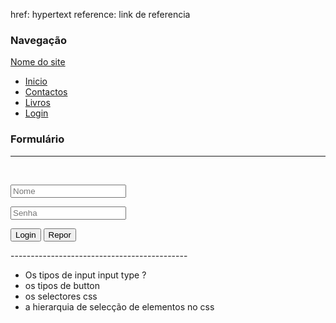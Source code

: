 href: hypertext reference: link de referencia

### Navegação

<nav>
    <a href="">Nome do site</a>
    <ul>
        <li>
            <a href="https://facebook.com" target="_blank">Inicio</a>
        </li>
        <li>
            <a href="">Contactos</a>
        </li>
        <li>
            <a href="">Livros</a>
        </li>
        <li>
            <a href="">Login</a>
        </li>
    </ul>
</nav>


### Formulário
------------------------------

<br>

<form>
    <p> <input type="text" placeholder="Nome"> </p>
    <p> <input type="password" placeholder="Senha"> </p>
    <p> 
        <button type="submit">Login</button>  
        <button type="reset">Repor</button>  
    </p>
</form>
--------------------------------------------

* Os tipos de input
input type ?
* os tipos de button
* os selectores css
* a hierarquia de selecção de elementos no css

